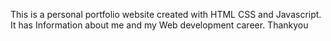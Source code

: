 This is a personal portfolio website created with HTML CSS and Javascript. It has Information about me and my Web development career. Thankyou
